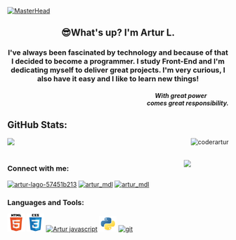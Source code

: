 [![MasterHead](https://i.postimg.cc/T3zqL0sp/ezgif-com-gif-maker-10.gif)](https://github.com/coderArtur)
<h2 font-size="20px" align="center">😎What's up? I'm Artur L.</h2>
<div>
  <h3 align="center">I've always been fascinated by technology and because of that I decided to become a programmer. I study Front-End and I'm dedicating myself to deliver great projects. I'm very curious, I also have it easy and I like to learn new things!</h3>

<h5 align="right"><strong><em>With great power&nbsp;&nbsp;&nbsp;&nbsp;&nbsp;&nbsp;&nbsp;&nbsp;&nbsp;&nbsp;&nbsp;&nbsp;&nbsp;&nbsp;&nbsp;<br>comes great responsibility.</em></strong></h5>
</div>
 <!-- <div align="right">
  <img src="https://komarev.com/ghpvc/?username=coderartur&label=Profile%20views&color=3E9C67&style=flat" alt="profile views" />&nbsp;&nbsp;&nbsp;&nbsp;&nbsp;&nbsp;&nbsp;&nbsp;&nbsp;<br> 
</div> -->

<h2 align="left">GitHub Stats:</h3>
<div align="left">
  <a href="https://github.com/coderArtur"><img width="315em" src="https://awesome-github-stats.azurewebsites.net/user-stats/coderArtur?cardType=github&theme=vue-dark&Text=EBEBEBFF&Ring=2BBD6D&Title=E1E1E1FF&Background=000000&Border=00000000" /></a>
  <!-- <img height="140em" src="https://github-readme-stats.vercel.app/api?username=coderartur&show_icons=true&theme=dark&include_all_commits=true&count_private=true" alt="coderartur" /> -->

  <img align="right" height="140em" src="https://github-readme-streak-stats.herokuapp.com/?user=coderartur&date_format=M%20j%5B%2C%20Y%5D&background=000000&border=00000000&stroke=FFFFFF&ring=2BBD6D&fire=2BBD6D&currStreakNum=FFFFFF&sideNums=FFFFFF&currStreakLabel=2BBD6D&sideLabels=FFFFFF&dates=FFFFFF" alt="coderartur" />

</div><br>

<a href="https://github.com/coderArtur"><img align="right" height="200em" src="https://github-readme-stats.vercel.app/api/top-langs/?username=coderArtur&langs_count=8&count_private=true&layout=default&theme=react&hide_border=true&bg_color=0D1117&title_color=E1E1E1FF" /></a>

<h3 align="left">Connect with me:</h3>
<a href="https://linkedin.com/in/artur-lago-57451b213" target="blank"><img align="center" src="https://upload.wikimedia.org/wikipedia/commons/8/81/LinkedIn_icon.svg" alt="artur-lago-57451b213" height="30" width="40" /></a>
<a href="https://instagram.com/artur_mdl" target="blank"><img align="center" src="https://upload.wikimedia.org/wikipedia/commons/4/43/Insta.svg" alt="artur_mdl" height="30" width="40" /></a>
<a href="mailto:coderartur@gmail.com" target="blank"><img align="center" src="http://vivalinkrj.com.br/assets/vendor/flag-icon-css/flags/4x3/mail.svg" alt="artur_mdl" height="33" width="40" /></a>

<h3 align="left">Languages and Tools:</h3>
<p align="left">
  <a href="https://github.com/coderArtur" target="blank"><img alt="Artur html5" width="40" height="40" src="https://raw.githubusercontent.com/devicons/devicon/master/icons/html5/html5-original-wordmark.svg" /></a>
  <a href="https://github.com/coderArtur" target="blank"><img alt="Artur css" width="40" height="40" src="https://raw.githubusercontent.com/devicons/devicon/master/icons/css3/css3-original-wordmark.svg" /></a>
  <a href="https://github.com/coderArtur" target="blank"><img alt="Artur javascript" width="40" height="32" src="https://xesque.rocketseat.dev/platform/tech/javascript.svg" /></a>
  <a href="https://github.com/coderArtur" target="blank"><img alt="Artur python" width="40" height="35" src="https://raw.githubusercontent.com/devicons/devicon/master/icons/python/python-original.svg" /></a>
  <a href="https://github.com/coderArtur" target="blank"><img alt="git" width="40" height="36" src="https://www.vectorlogo.zone/logos/git-scm/git-scm-icon.svg" /></a>
</p>


